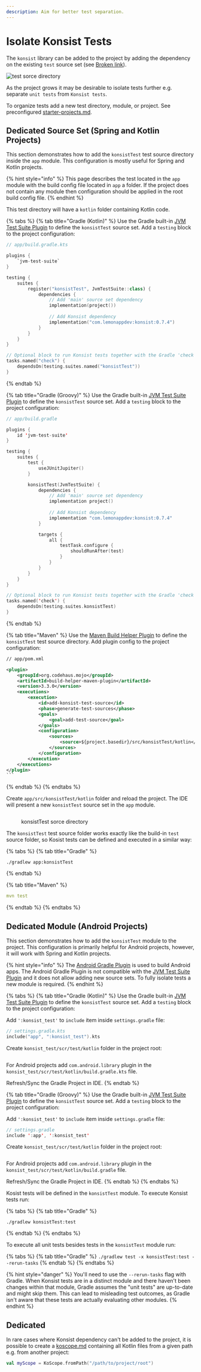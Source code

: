 ```yaml
---
description: Aim for better test separation.
---
```


# Isolate Konsist Tests

The `konsist` library can be added to the project by adding the dependency on the existing `test` source set (see [Broken link](broken-reference "mention")).

![test sorce directory](../.gitbook/assets/TestSourceSet.png)

As the project grows it may be desirable to isolate tests further e.g. separate `unit tests` from `Konsist tests`. &#x20;

To organize tests add a new test directory, module, or project. See preconfigured [starter-projects.md](../inspiration/starter-projects.md "mention").

## Dedicated Source Set (Spring and Kotlin Projects)

This section demonstrates how to add the `konsistTest` test source directory inside the `app` module. This configuration is mostly useful for Spring and Kotlin projects.

{% hint style="info" %}
This page describes the test located in the `app` module with the build config file located in `app` a folder. If the project does not contain any module then configuration should be applied in the root build config file.
{% endhint %}

This test directory will have a `kotlin` folder containing Kotlin code.

{% tabs %}
{% tab title="Gradle (Kotlin)" %}
Use the Gradle built-in [JVM Test Suite Plugin](https://docs.gradle.org/current/userguide/jvm\_test\_suite\_plugin.html) to define the `konsistTest` source set. Add a `testing` block to the project configuration:

```kotlin
// app/build.gradle.kts

plugins {
    `jvm-test-suite`
}

testing {
    suites {
        register("konsistTest", JvmTestSuite::class) {
            dependencies {
                // Add 'main' source set dependency
                implementation(project())
                
                // Add Konsist dependency
                implementation("com.lemonappdev:konsist:0.7.4") 
            }
        }
    }
}

// Optional block to run Konsist tests together with the Gradle 'check' task
tasks.named("check") { 
    dependsOn(testing.suites.named("konsistTest"))
}
```
{% endtab %}

{% tab title="Gradle (Groovy)" %}
Use the Gradle built-in [JVM Test Suite Plugin](https://docs.gradle.org/current/userguide/jvm\_test\_suite\_plugin.html) to define the `konsistTest` source set. Add a `testing` block to the project configuration:

```kotlin
// app/build.gradle

plugins {
    id 'jvm-test-suite'
}

testing {
    suites { 
        test { 
            useJUnitJupiter() 
        }

        konsistTest(JvmTestSuite) { 
            dependencies {
                // Add 'main' source set dependency
                implementation project() 
                
                // Add Konsist dependency
                implementation "com.lemonappdev:konsist:0.7.4"
            }

            targets { 
                all {
                    testTask.configure {
                        shouldRunAfter(test)
                    }
                }
            }
        }
    }
}

// Optional block to run Konsist tests together with the Gradle 'check' task
tasks.named('check') { 
    dependsOn(testing.suites.konsistTest)
}
```
{% endtab %}

{% tab title="Maven" %}
Use the [Maven Build Helper Plugin](https://www.mojohaus.org/build-helper-maven-plugin/) to define the `konsistTest` test source directory. Add plugin config to the project configuration:

````xml
// app/pom.xml

<plugin>
    <groupId>org.codehaus.mojo</groupId>
    <artifactId>build-helper-maven-plugin</artifactId>
    <version>3.3.0</version>
    <executions>
        <execution>
            <id>add-konsist-test-source</id>
            <phase>generate-test-sources</phase>
            <goals>
                <goal>add-test-source</goal>
            </goals>
            <configuration>
                <sources>
                    <source>${project.basedir}/src/konsistTest/kotlin</source>
                </sources>
            </configuration>
        </execution>
    </executions>
</plugin>
```
````
{% endtab %}
{% endtabs %}

&#x20;Create `app/src/konsistTest/kotlin` folder and reload the project. The IDE will present a new `konsistTest` source set in the `app` module.

<figure><img src="../.gitbook/assets/KonsistTestSourceSet.png" alt=""><figcaption><p>konsistTest sorce directory</p></figcaption></figure>

The `konsistTest` test source folder works exactly like the build-in `test` source folder, so Kosist tests can be defined and executed in a similar way:

{% tabs %}
{% tab title="Gradle" %}
```
./gradlew app:konsistTest
```
{% endtab %}

{% tab title="Maven" %}
```yaml
mvn test
```
{% endtab %}
{% endtabs %}

## Dedicated Module (Android Projects)

This section demonstrates how to add the `konsistTest` module to the project. This configuration is primarily helpful for Android projects, however, it will work with Spring and Kotlin projects.

{% hint style="info" %}
The [Android Gradle Plugin](https://developer.android.com/build/releases/gradle-plugin) is used to build Android apps. The Android Gradle Plugin is not compatible with the [JVM Test Suite Plugin](https://docs.gradle.org/current/userguide/jvm\_test\_suite\_plugin.html) and it does not allow adding new source sets. To fully isolate tests a new module is required.
{% endhint %}

{% tabs %}
{% tab title="Gradle (Kotlin)" %}
Use the Gradle built-in [JVM Test Suite Plugin](https://docs.gradle.org/current/userguide/jvm\_test\_suite\_plugin.html) to define the `konsistTest` source set. Add a `testing` block to the project configuration:

Add `':konsist_test'` to `include` item inside `settings.gradle` file:

```kotlin
// settings.gradle.kts
include("app", ":konsist_test").kts
```

Create `konsist_test/scr/test/kotlin` folder in the project root:

<img src="../.gitbook/assets/image (4) (1).png" alt="" data-size="original">

For Android projects add `com.android.library` plugin in the `konsist_test/scr/test/kotlin/build.gradle.kts` file.

Refresh/Sync the Gradle Project in IDE.
{% endtab %}

{% tab title="Gradle (Groovy)" %}
Use the Gradle built-in [JVM Test Suite Plugin](https://docs.gradle.org/current/userguide/jvm\_test\_suite\_plugin.html) to define the `konsistTest` source set. Add a `testing` block to the project configuration:

Add `':konsist_test'` to `include` item inside `settings.gradle` file:

```kotlin
// settings.gradle
include ':app', ':konsist_test'
```

Create `konsist_test/scr/test/kotlin` folder in the project root:

<img src="../.gitbook/assets/image (4) (1).png" alt="" data-size="original">

For Android projects add `com.android.library` plugin in the `konsist_test/scr/test/kotlin/build.gradle` file.

Refresh/Sync the Gradle Project in IDE.
{% endtab %}
{% endtabs %}

Kosist tests will be defined in the `konsistTest` module. To execute Konsist tests run:

{% tabs %}
{% tab title="Gradle" %}
```
./gradlew konsistTest:test
```
{% endtab %}
{% endtabs %}

To execute all unit tests besides tests in the `konsistTest` module run:

{% tabs %}
{% tab title="Gradle" %}
`./gradlew test -x konsistTest:test --rerun-tasks`
{% endtab %}
{% endtabs %}

{% hint style="danger" %}
You'll need to use the `--rerun-tasks` flag with Gradle. When Konsist tests are in a distinct module and there haven't been changes within that module, Gradle assumes the "unit tests" are up-to-date and might skip them. This can lead to misleading test outcomes, as Gradle isn't aware that these tests are actually evaluating other modules.
{% endhint %}

## Dedicated&#x20;

In rare cases where Konsist dependency can't be added to the project, it is possible to create a [koscope.md](../writing-tests/koscope.md "mention") containing all Kotlin files from a given path e.g. from another project:

```kotlin
val myScope = KoScope.fromPath("/path/to/project/root")
```



